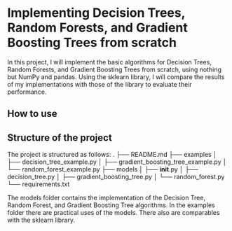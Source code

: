 # Implementing Decision Trees, Random Forests, and Gradient Boosting Trees from scratch

In this project, I will implement the basic algorithms for Decision Trees, Random Forests, and Gradient Boosting Trees from scratch, using nothing but NumPy and pandas. Using the sklearn library, I will compare the results of my implementations with those of the library to evaluate their performance.

## How to use


## Structure of the project

The project is structured as follows:
.
├── README.md
├── examples
│   ├── decision_tree_example.py
│   ├── gradient_boosting_tree_example.py
│   └── random_forest_example.py
├── models
│   ├── __init__.py
│   ├── decision_tree.py
│   ├── gradient_boosting_tree.py
│   └── random_forest.py
└── requirements.txt

The models folder contains the implementation of the Decision Tree, Random Forest, and Gradient Boosting Tree algorithms. In the examples folder there are practical uses of the models. There also are comparables with the sklearn library.
